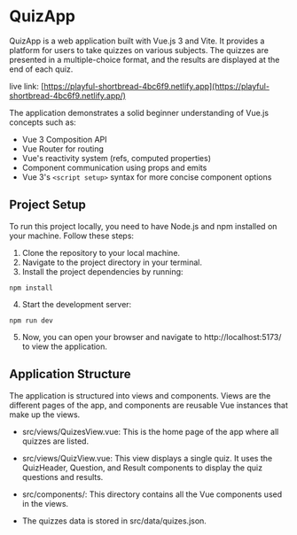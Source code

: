 # QuizApp

QuizApp is a web application built with Vue.js 3 and Vite. It provides a platform for users to take quizzes on various subjects. The quizzes are presented in a multiple-choice format, and the results are displayed at the end of each quiz.

live link: [https://playful-shortbread-4bc6f9.netlify.app](https://playful-shortbread-4bc6f9.netlify.app/)

The application demonstrates a solid beginner understanding of Vue.js concepts such as:

- Vue 3 Composition API
- Vue Router for routing
- Vue's reactivity system (refs, computed properties)
- Component communication using props and emits
- Vue 3's ``<script setup>`` syntax for more concise component options

## Project Setup

To run this project locally, you need to have Node.js and npm installed on your machine. Follow these steps:

1. Clone the repository to your local machine.
2. Navigate to the project directory in your terminal.
3. Install the project dependencies by running:
```
npm install
```
4. Start the development server:
```
npm run dev
```
5. Now, you can open your browser and navigate to http://localhost:5173/ to view the application.


## Application Structure


The application is structured into views and components. Views are the different pages of the app, and components are reusable Vue instances that make up the views.

- src/views/QuizesView.vue: This is the home page of the app where all quizzes are listed.

- src/views/QuizView.vue: This view displays a single quiz. It uses the QuizHeader, Question, and Result components to display the quiz questions and results.

- src/components/: This directory contains all the Vue components used in the views.

- The quizzes data is stored in src/data/quizes.json.

